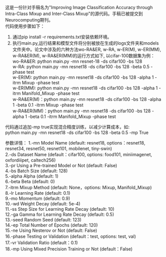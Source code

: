 这是一份针对手稿名为"Improving Image Classification Accuracy through Intra-Class Mixup and Inter-Class Mixup"的源代码。手稿已被提交到Neurocomputing期刊。  
代码使用步骤如下：  
1. 通过pip install -r requirements.txt安装依赖环境。  
2. 执行main.py,运行结果和模型文件将分别被放在生成的logs文件夹和models文件夹中。论文中涉及的六种方法wo-RA&ER, w-RA, w-ER(M), w-ER(MM), w-RA&ER(M), w-RA&ER(MM)的运行方式如下, 以cifar-100数据集为例：  
wo-RA&ER: python main.py -mn resnet-18 -ds cifar100 -bs 128  
w-RA: python main.py -mn resnet18 -ds cifar100 -bs 128 -beta 0.5 -phase test  
w-ER(M): python main.py -mn resnet18 -ds cifar100 -bs 128 -alpha 1 -itrm Mixup -phase test  
w-ER(MM): python main.py -mn resnet18 -ds cifar100 -bs 128 -alpha 1 -itrm Manifold_Mixup -phase test  
w-RA&ER(M)：python main.py -mn resnet18 -ds cifar100 -bs 128 -alpha 1 -beta 0.1 -itrm Mixup -phase test  
w-RA&ER(MM)：python main.py -mn resnet18 -ds cifar100 -bs 128 -alpha 1 -beta 0.1 -itrm Manifold_Mixup -phase test  

代码通过追加-mp true实现混合精度训练，以减少计算成本，如:  
python main.py -mn resnet18 -ds cifar100 -bs 128 -beta 0.5 -mp True  
  
参数详情：
1.-mn           Model Name (default: resnet18, options：resnet18, resnet34, resnet50, resnet101, mobilenet, tiny-swin)  
2.-ds           Dataset Name (default：cifar100, options: food101, miniimagenet, oxfordiiipet, caltech256)  
3.-pr           Using a Pre-trained Model or Not (default: False)  
4.-bs           Batch Size (default: 128)  
5.-alpha        Alpha (default: 1)  
6.-beta         Beta (default: 0)  
7.-itrm         Mixup Method (default: None，options: Mixup, Manifold_Mixup)  
8.-lr           Learning Rate (default: 0.1)  
9.-mo           Momentum (default: 0.9)  
10.-wd          Weight Decay (default: 5e-4)  
11.-ss          Step Size for Learning Rate Decay (default: 10)  
12.-ga          Gamma for Learning Rate Decay (default: 0.5)  
13.-seed        Random Seed (default: 123)  
14.-ep          Total Number of Epochs (default: 120)  
15.-ne          Using Nesterov or Not (default: False)  
16.-phase       Testing or Validation (default：test, options: test, val)  
17.-vr          Validation Ratio (default：0.1)  
18.-mp          Using Mixed Precision Training or Not (default：False)  
